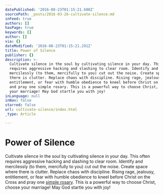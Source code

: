```yaml
---
datePublished: '2016-08-23T01:15:21.608Z'
sourcePath: _posts/2016-03-26-cultivate-silence.md
inFeed: true
authors: []
hasPage: true
keywords: []
author: []
via: {}
dateModified: '2016-08-23T01:15:21.291Z'
title: Power of Silence
publisher: {}
description: >-
  Cultivate silence in the soul by cultivating silence in your day. This often
  requires aggressive hacking and slashing to clear room. Identify and
  mercilessly (to them, mercifully to you) cut out the noise. Create space where
  there is clutter. Replace chaos with discipline. Rising rage, jealousy,
  entitlement, or fear with humble obedience to kneel before Christ on the Cross
  and pray one simple rosary. This is a powerful way to choose Christ, choose
  your marriage! May God startle you with joy!
inLanguage: null
inNav: false
starred: false
url: cultivate-silence/index.html
_type: Article

---
```

# Power of Silence

Cultivate silence in the soul by cultivating silence in your day. This often requires aggressive hacking and slashing to clear room. Identify and mercilessly (to them, mercifully to you) cut out the noise. Create space where there is clutter. Replace chaos with discipline. Rising rage, jealousy, entitlement, or fear with humble obedience to kneel before Christ on the Cross and pray one [simple rosary][0]. This is a powerful way to choose Christ, choose your marriage! May God startle you with joy!

[0]: http://ourholyconception.org/the-simple-rosary/